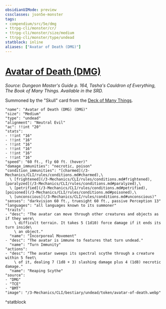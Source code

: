 ```yaml
---
obsidianUIMode: preview
cssclasses: json5e-monster
tags:
- compendium/src/5e/dmg
- ttrpg-cli/monster/cr/
- ttrpg-cli/monster/size/medium
- ttrpg-cli/monster/type/undead
statblock: inline
aliases: ["Avatar of Death (DMG)"]
---
```

# [Avatar of Death (DMG)](3-Mechanics\CLI\bestiary\undead/avatar-of-death-dmg.md)
*Source: Dungeon Master's Guide p. 164, Tasha's Cauldron of Everything, The Book of Many Things. Available in the SRD.*  

Summoned by the "Skull" card from the [Deck of Many Things](/3-Mechanics/CLI/items/deck-of-many-things.md).

```statblock
"name": "Avatar of Death (DMG) (DMG)"
"size": "Medium"
"type": "undead"
"alignment": "Neutral Evil"
"ac": !!int "20"
"stats":
- !!int "16"
- !!int "16"
- !!int "16"
- !!int "16"
- !!int "16"
- !!int "16"
"speed": "60 ft., fly 60 ft. (hover)"
"damage_immunities": "necrotic, poison"
"condition_immunities": "[charmed](/3-Mechanics/CLI/rules/conditions.md#charmed),\
  \ [frightened](/3-Mechanics/CLI/rules/conditions.md#frightened), [paralyzed](/3-Mechanics/CLI/rules/conditions.md#paralyzed),\
  \ [petrified](/3-Mechanics/CLI/rules/conditions.md#petrified), [poisoned](/3-Mechanics/CLI/rules/conditions.md#poisoned),\
  \ [unconscious](/3-Mechanics/CLI/rules/conditions.md#unconscious)"
"senses": "darkvision 60 ft., truesight 60 ft., passive Perception 13"
"languages": "all languages known to its summoner"
"traits":
- "desc": "The avatar can move through other creatures and objects as if they were\
    \ difficult terrain. It takes 5 (1d10) force damage if it ends its turn inside\
    \ an object."
  "name": "Incorporeal Movement"
- "desc": "The avatar is immune to features that turn undead."
  "name": "Turn Immunity"
"actions":
- "desc": "The avatar sweeps its spectral scythe through a creature within 5 feet\
    \ of it, dealing 7 (1d8 + 3) slashing damage plus 4 (1d8) necrotic damage."
  "name": "Reaping Scythe"
"source":
- "DMG"
- "TCE"
- "BMT"
"image": "/3-Mechanics/CLI/bestiary/undead/token/avatar-of-death.webp"
```
^statblock